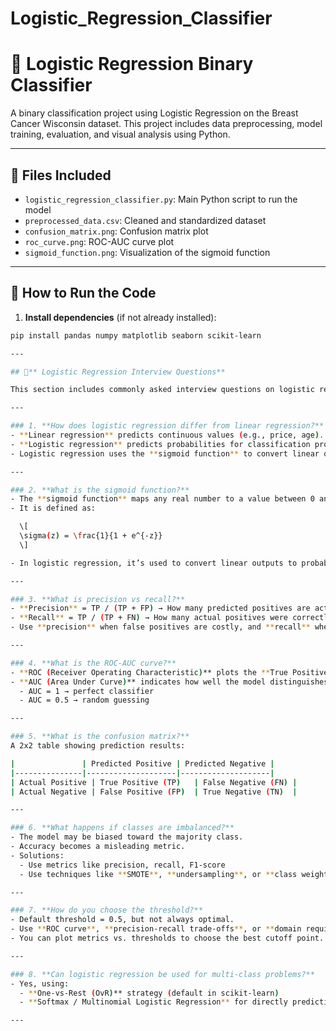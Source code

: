 # Logistic_Regression_Classifier
# 🧪 Logistic Regression Binary Classifier

A binary classification project using Logistic Regression on the Breast Cancer Wisconsin dataset. This project includes data preprocessing, model training, evaluation, and visual analysis using Python.

---

## 📁 Files Included

- `logistic_regression_classifier.py`: Main Python script to run the model
- `preprocessed_data.csv`: Cleaned and standardized dataset
- `confusion_matrix.png`: Confusion matrix plot
- `roc_curve.png`: ROC-AUC curve plot
- `sigmoid_function.png`: Visualization of the sigmoid function

---

## 🚀 How to Run the Code

1. **Install dependencies** (if not already installed):

```bash
pip install pandas numpy matplotlib seaborn scikit-learn

---

## 💬** Logistic Regression Interview Questions**

This section includes commonly asked interview questions on logistic regression with concise and clear answers to help you prepare.

---

### 1. **How does logistic regression differ from linear regression?**
- **Linear regression** predicts continuous values (e.g., price, age).
- **Logistic regression** predicts probabilities for classification problems (e.g., spam or not spam).
- Logistic regression uses the **sigmoid function** to convert linear output into a probability between 0 and 1.

---

### 2. **What is the sigmoid function?**
- The **sigmoid function** maps any real number to a value between 0 and 1.
- It is defined as:

  \[
  \sigma(z) = \frac{1}{1 + e^{-z}}
  \]

- In logistic regression, it’s used to convert linear outputs to probabilities.

---

### 3. **What is precision vs recall?**
- **Precision** = TP / (TP + FP) → How many predicted positives are actually positive.
- **Recall** = TP / (TP + FN) → How many actual positives were correctly predicted.
- Use **precision** when false positives are costly, and **recall** when false negatives are costly.

---

### 4. **What is the ROC-AUC curve?**
- **ROC (Receiver Operating Characteristic)** plots the **True Positive Rate (Recall)** against the **False Positive Rate** at various thresholds.
- **AUC (Area Under Curve)** indicates how well the model distinguishes between classes:
  - AUC = 1 → perfect classifier
  - AUC = 0.5 → random guessing

---

### 5. **What is the confusion matrix?**
A 2x2 table showing prediction results:

|               | Predicted Positive | Predicted Negative |
|---------------|--------------------|--------------------|
| Actual Positive | True Positive (TP)   | False Negative (FN) |
| Actual Negative | False Positive (FP)  | True Negative (TN)  |

---

### 6. **What happens if classes are imbalanced?**
- The model may be biased toward the majority class.
- Accuracy becomes a misleading metric.
- Solutions:
  - Use metrics like precision, recall, F1-score
  - Use techniques like **SMOTE**, **undersampling**, or **class weighting**

---

### 7. **How do you choose the threshold?**
- Default threshold = 0.5, but not always optimal.
- Use **ROC curve**, **precision-recall trade-offs**, or **domain requirements** to tune it.
- You can plot metrics vs. thresholds to choose the best cutoff point.

---

### 8. **Can logistic regression be used for multi-class problems?**
- Yes, using:
  - **One-vs-Rest (OvR)** strategy (default in scikit-learn)
  - **Softmax / Multinomial Logistic Regression** for directly predicting multi-class probabilities

---
